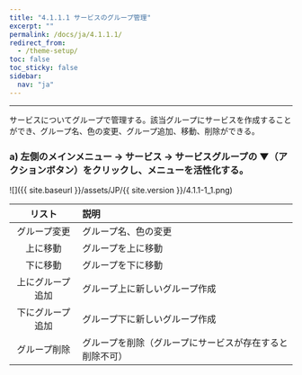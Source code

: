 ```yaml
---
title: "4.1.1.1 サービスのグループ管理"
excerpt: ""
permalink: /docs/ja/4.1.1.1/
redirect_from:
  - /theme-setup/
toc: false
toc_sticky: false
sidebar:
  nav: "ja"
---
```


---
サービスについてグループで管理する。該当グループにサービスを作成することができ、グループ名、色の変更、グループ追加、移動、削除ができる。

### a\) 左側のメインメニュー → サービス → サービスグループの ▼（アクションボタン）をクリックし、メニューを活性化する。
![]({{ site.baseurl }}/assets/JP/{{ site.version }}/4.1.1-1_1.png)

| リスト | 説明 |
| :---: | :--- |
| グループ変更 | グループ名、色の変更 |
| 上に移動 | グループを上に移動 |
| 下に移動 | グループを下に移動 |
| 上にグループ追加 | グループ上に新しいグループ作成 |
| 下にグループ追加 | グループ下に新しいグループ作成 |
| グループ削除 | グループを削除（グループにサービスが存在すると削除不可） |
